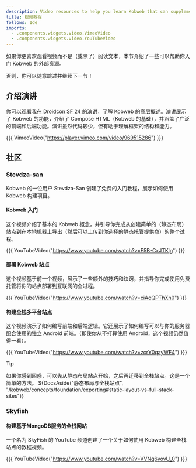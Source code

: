 ```yaml
---
description: Video resources to help you learn Kobweb that can supplement this guide (especially for visual learners).
title: 视频教程
follows: Ide
imports:
  - .components.widgets.video.VimeoVideo
  - .components.widgets.video.YouTubeVideo
---
```


如果你更喜欢观看视频而不是（或除了）阅读文本，本节介绍了一些可以帮助你入门 Kobweb 的外部资源。

否则，你可以随意跳过并继续下一节！

## 介绍演讲

你可以[观看我在 Droidcon SF 24 的演讲](https://www.droidcon.com/2024/07/17/kobwebcreating-websites-in-kotlin-leveraging-compose-html/)，了解 Kobweb 的高层概述。演讲展示了 Kobweb 的功能，介绍了 Compose HTML（Kobweb 的基础），并涵盖了广泛的前端和后端功能。演讲虽然代码较少，但有助于理解框架的结构和能力。

{{{ VimeoVideo("https://player.vimeo.com/video/969515286") }}}

## 社区

### Stevdza-san

Kobweb 的一位用户 Stevdza-San 创建了免费的入门教程，展示如何使用 Kobweb 构建项目。

#### Kobweb 入门

这个视频介绍了基本的 Kobweb 概念，并引导你完成从创建简单的（静态布局）站点到在本地机器上导出（然后可以上传到你选择的静态托管提供商）的整个过程。

{{{ YouTubeVideo("https://www.youtube.com/watch?v=F5B-CxJTKlg") }}}

#### 部署 Kobweb 站点
  
这个视频基于前一个视频，展示了一些额外的技巧和诀窍，并指导你完成使用免费托管将你的站点部署到互联网的全过程。

{{{ YouTubeVideo("https://www.youtube.com/watch?v=ciAqQPThXn0") }}}

#### 构建全栈多平台站点

这个视频演示了如何编写前端和后端逻辑。它还展示了如何编写可以与你的服务器配合使用的独立 Android 前端。（即使你从不打算使用 Android，这个视频仍然值得一看）。

{{{ YouTubeVideo("https://www.youtube.com/watch?v=zcrY0qayWF4") }}}

> [!TIP]
> 如果你感到困惑，可以先从静态布局站点开始，之后再迁移到全栈站点。这是一个简单的方法。 ${DocsAside("静态布局与全栈站点", "/kobweb/concepts/foundation/exporting#static-layout-vs-full-stack-sites")}

### Skyfish

#### 构建基于MongoDB服务的全栈网站

一个名为 SkyFish 的 YouTube 频道创建了一个关于如何使用 Kobweb 构建全栈站点的教程视频。

{{{ YouTubeVideo("https://www.youtube.com/watch?v=VVNq6yovU_0") }}}